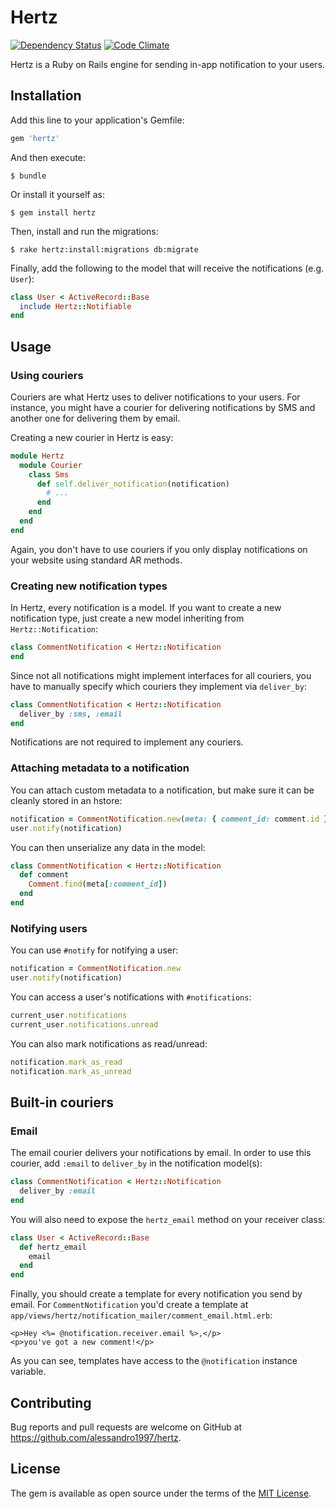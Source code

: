 # Hertz

[![Dependency Status](https://gemnasium.com/badges/github.com/alessandro1997/hertz.svg)](https://gemnasium.com/github.com/alessandro1997/hertz)
[![Code Climate](https://codeclimate.com/github/alessandro1997/hertz/badges/gpa.svg)](https://codeclimate.com/github/alessandro1997/hertz)

Hertz is a Ruby on Rails engine for sending in-app notification to your users.

## Installation

Add this line to your application's Gemfile:

```ruby
gem 'hertz'
```

And then execute:

```console
$ bundle
```

Or install it yourself as:

```console
$ gem install hertz
```

Then, install and run the migrations:

```console
$ rake hertz:install:migrations db:migrate
```

Finally, add the following to the model that will receive the notifications
(e.g. `User`):

```ruby
class User < ActiveRecord::Base
  include Hertz::Notifiable
end
```

## Usage

### Using couriers

Couriers are what Hertz uses to deliver notifications to your users. For
instance, you might have a courier for delivering notifications by SMS and
another one for delivering them by email.

Creating a new courier in Hertz is easy:

```ruby
module Hertz
  module Courier
    class Sms
      def self.deliver_notification(notification)
        # ...
      end
    end
  end
end
```

Again, you don't have to use couriers if you only display notifications on your
website using standard AR methods.

### Creating new notification types

In Hertz, every notification is a model. If you want to create a new
notification type, just create a new model inheriting from
`Hertz::Notification`:

```ruby
class CommentNotification < Hertz::Notification
end
```
Since not all notifications might implement interfaces for all couriers, you
have to manually specify which couriers they implement via `deliver_by`:

```ruby
class CommentNotification < Hertz::Notification
  deliver_by :sms, :email
end
```

Notifications are not required to implement any couriers.

### Attaching metadata to a notification

You can attach custom metadata to a notification, but make sure it can be
cleanly stored in an hstore:

```ruby
notification = CommentNotification.new(meta: { comment_id: comment.id })
user.notify(notification)
```

You can then unserialize any data in the model:

```ruby
class CommentNotification < Hertz::Notification
  def comment
    Comment.find(meta[:comment_id])
  end
end
```

### Notifying users

You can use `#notify` for notifying a user:

```ruby
notification = CommentNotification.new
user.notify(notification)
```

You can access a user's notifications with `#notifications`:

```ruby
current_user.notifications
current_user.notifications.unread
```

You can also mark notifications as read/unread:

```ruby
notification.mark_as_read
notification.mark_as_unread
```

## Built-in couriers

### Email

The email courier delivers your notifications by email. In order to use this
courier, add `:email` to `deliver_by` in the notification model(s):

```ruby
class CommentNotification < Hertz::Notification
  deliver_by :email
end
```

You will also need to expose the `hertz_email` method on your receiver class:

```ruby
class User < ActiveRecord::Base
  def hertz_email
    email
  end
end
```

Finally, you should create a template for every notification you send by email.
For `CommentNotification` you'd create a template at
`app/views/hertz/notification_mailer/comment_email.html.erb`:

```erb
<p>Hey <%= @notification.receiver.email %>,</p>
<p>you've got a new comment!</p>
```

As you can see, templates have access to the `@notification` instance variable.

## Contributing

Bug reports and pull requests are welcome on GitHub at
https://github.com/alessandro1997/hertz.

## License

The gem is available as open source under the terms of the
[MIT License](http://opensource.org/licenses/MIT).
